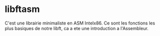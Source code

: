 # libftasm

C'est une librairie minimaliste en ASM Intelx86. Ce sont les fonctions les plus basiques de notre libft, ca a ete une introduction a l'Assembleur.
